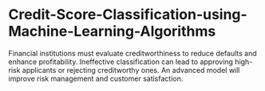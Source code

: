 # Credit-Score-Classification-using-Machine-Learning-Algorithms
Financial institutions must evaluate creditworthiness to reduce defaults and enhance profitability. Ineffective classification can lead to approving high-risk applicants or rejecting creditworthy ones. An advanced model will improve risk management and customer satisfaction.
